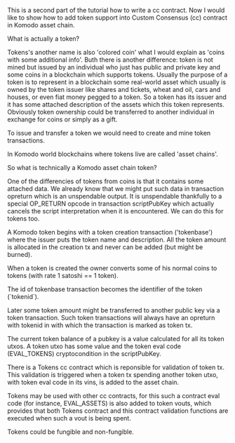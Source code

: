 This is a second part of the tutorial how to write a cc contract.
Now I would like to show how to add token support into Custom Consensus (cc) contract in Komodo asset chain.

What is actually a token?

Tokens's another name is also 'colored coin' what I would explain as 'coins with some additional info'. Buth there is another difference: 
token is not mined but issued by an individual who just has public and private key and some coins in a blockchain which supports tokens.
Usually the purpose of a token is to represent in a blockchain some real-world asset which usually is owned by the token issuer like shares and tickets, wheat and oil, cars and houses, or even fiat money pegged to a token.
So a token has its issuer and it has some attached description of the assets which this token represents. Obviously token ownership could be transferred to another individual in exchange for coins or simply as a gift. 

To issue and transfer a token we would need to create and mine token transactions. 

In Komodo world blockchains where tokens live are called 'asset chains'.

So what is technically a Komodo asset chain token?

One of the differencies of tokens from coins is that it contains some attached data.
We already know that we might put such data in transaction opreturn which is an unspendable output. It is unspendable thankfully to a special OP_RETURN opcode in transaction scriptPubKey which actually cancels the script interpretation when it is encountered. We can do  this for tokens too.

A Komodo token begins with a token creation transaction ('tokenbase') where the issuer puts the token name and description. All the token amount is allocated in the creation tx and never can be added (but might be burned). 

When a token is created the owner converts some of his normal coins to tokens (with rate 1 satoshi == 1 token).

The id of tokenbase transaction becomes the identifier of the token (\`tokenid\`).

Later some token amount might be transferred to another public key via a token transaction. Such token transactions will always have an opreturn with tokenid in with which the transaction is marked as token tx. 

The current token balance of a pubkey is a value calculated for all its token utxos. A token utxo has some value and the token eval code (EVAL_TOKENS) cryptocondition in the scriptPubKey. 

There is a Tokens cc contract which is reponsible for validation of token tx. This validation is triggered when a token tx spending another token utxo, with token eval code in its vins, is added to the asset chain.

Tokens may be used with other cc contracts, for this such a contract eval code (for instance, EVAL_ASSETS) is also added to token vouts, which provides that both Tokens contract and this contract validation functions are executed when such a vout is being spent.

Tokens could be fungible and non-fungible.


